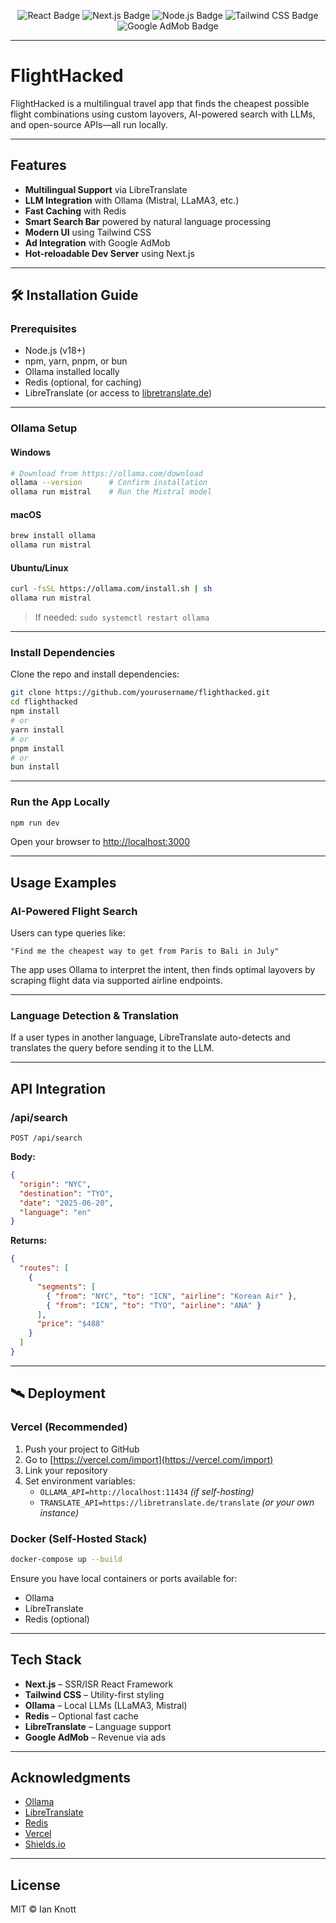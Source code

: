 <p align="center">
  <img src="https://img.shields.io/badge/Built%20With-React-61DAFB?logo=react&logoColor=white&style=for-the-badge" alt="React Badge">
  <img src="https://img.shields.io/badge/Framework-Next.js-000000?logo=next.js&logoColor=white&style=for-the-badge" alt="Next.js Badge">
  <img src="https://img.shields.io/badge/Runtime-Node.js-339933?logo=nodedotjs&logoColor=white&style=for-the-badge" alt="Node.js Badge">
  <img src="https://img.shields.io/badge/Styling-Tailwind%20CSS-38B2AC?logo=tailwindcss&logoColor=white&style=for-the-badge" alt="Tailwind CSS Badge">
  <img src="https://img.shields.io/badge/Ads-Google%20AdMob-ec0c4d?logo=googleads&logoColor=white&style=for-the-badge" alt="Google AdMob Badge">
</p>

---

#  FlightHacked

FlightHacked is a multilingual travel app that finds the cheapest possible flight combinations using custom layovers, AI-powered search with LLMs, and open-source APIs—all run locally.

---

##  Features

-  **Multilingual Support** via LibreTranslate
-  **LLM Integration** with Ollama (Mistral, LLaMA3, etc.)
-  **Fast Caching** with Redis
-  **Smart Search Bar** powered by natural language processing
-  **Modern UI** using Tailwind CSS
-  **Ad Integration** with Google AdMob
-  **Hot-reloadable Dev Server** using Next.js

---

## 🛠 Installation Guide

### Prerequisites

- Node.js (v18+)
- npm, yarn, pnpm, or bun
- Ollama installed locally
- Redis (optional, for caching)
- LibreTranslate (or access to [libretranslate.de](https://libretranslate.de))

---

###  Ollama Setup

#### Windows

```bash
# Download from https://ollama.com/download
ollama --version      # Confirm installation
ollama run mistral    # Run the Mistral model
```

#### macOS

```bash
brew install ollama
ollama run mistral
```

#### Ubuntu/Linux

```bash
curl -fsSL https://ollama.com/install.sh | sh
ollama run mistral
```

> If needed: `sudo systemctl restart ollama`

---

###  Install Dependencies

Clone the repo and install dependencies:

```bash
git clone https://github.com/yourusername/flighthacked.git
cd flighthacked
npm install
# or
yarn install
# or
pnpm install
# or
bun install
```

---

###  Run the App Locally

```bash
npm run dev
```

Open your browser to [http://localhost:3000](http://localhost:3000)

---

##  Usage Examples

###  AI-Powered Flight Search

Users can type queries like:

```
"Find me the cheapest way to get from Paris to Bali in July"
```

The app uses Ollama to interpret the intent, then finds optimal layovers by scraping flight data via supported airline endpoints.

---

###  Language Detection & Translation

If a user types in another language, LibreTranslate auto-detects and translates the query before sending it to the LLM.

---

##  API Integration

### /api/search

```http
POST /api/search
```

**Body:**

```json
{
  "origin": "NYC",
  "destination": "TYO",
  "date": "2025-06-20",
  "language": "en"
}
```

**Returns:**

```json
{
  "routes": [
    {
      "segments": [
        { "from": "NYC", "to": "ICN", "airline": "Korean Air" },
        { "from": "ICN", "to": "TYO", "airline": "ANA" }
      ],
      "price": "$488"
    }
  ]
}
```

---

## 🛰 Deployment

### Vercel (Recommended)

1. Push your project to GitHub
2. Go to [https://vercel.com/import](https://vercel.com/import)
3. Link your repository
4. Set environment variables:
   - `OLLAMA_API=http://localhost:11434` *(if self-hosting)*
   - `TRANSLATE_API=https://libretranslate.de/translate` *(or your own instance)*

### Docker (Self-Hosted Stack)

```bash
docker-compose up --build
```

Ensure you have local containers or ports available for:
- Ollama
- LibreTranslate
- Redis (optional)

---

## Tech Stack

- **Next.js** – SSR/ISR React Framework
- **Tailwind CSS** – Utility-first styling
- **Ollama** – Local LLMs (LLaMA3, Mistral)
- **Redis** – Optional fast cache
- **LibreTranslate** – Language support
- **Google AdMob** – Revenue via ads

---

## Acknowledgments

- [Ollama](https://ollama.com)
- [LibreTranslate](https://libretranslate.com)
- [Redis](https://redis.io)
- [Vercel](https://vercel.com)
- [Shields.io](https://shields.io)

---

## License

MIT © Ian Knott